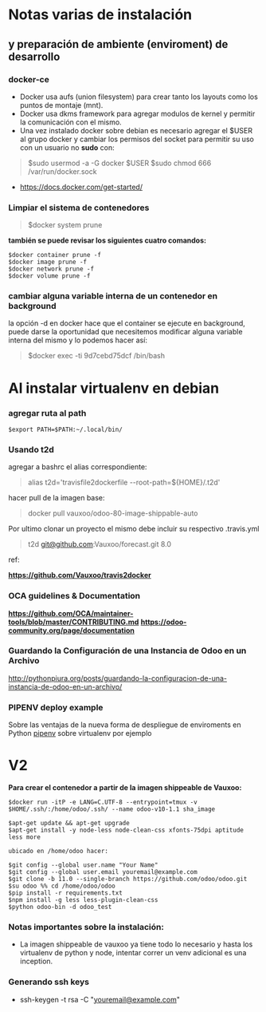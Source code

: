 # Notas varias de instalación
## y preparación de ambiente (enviroment) de desarrollo

### docker-ce

* Docker usa aufs (union filesystem) para crear tanto los layouts como los puntos de montaje (mnt).
* Docker usa dkms framework para agregar modulos de kernel y permitir la comunicación con el mismo.
* Una vez instalado docker sobre debian es necesario agregar el $USER al grupo docker y cambiar los permisos del socket para permitir su uso con un usuario no **sudo** con:
> $sudo usermod -a -G docker $USER
> $sudo chmod 666 /var/run/docker.sock
* https://docs.docker.com/get-started/

### Limpiar el sistema de contenedores

> $docker system prune

**también se puede revisar los siguientes cuatro comandos:**

~~~
$docker container prune -f
$docker image prune -f
$docker network prune -f
$docker volume prune -f
~~~

### cambiar alguna variable interna de un contenedor en background

la opción -d en docker hace que el container se ejecute en background, puede darse la oportunidad que necesitemos modificar alguna variable interna del mismo y lo podemos hacer así:

> $docker exec -ti 9d7cebd75dcf /bin/bash

# Al instalar virtualenv en debian
### agregar ruta al path

~~~
$export PATH=$PATH:~/.local/bin/
~~~

### Usando t2d

agregar a bashrc el alias correspondiente:

> alias t2d='travisfile2dockerfile --root-path=${HOME}/.t2d'

hacer pull de la imagen base:

> docker pull vauxoo/odoo-80-image-shippable-auto

Por ultimo clonar un proyecto el mismo debe incluir su respectivo .travis.yml

> t2d git@github.com:Vauxoo/forecast.git 8.0

ref:

**https://github.com/Vauxoo/travis2docker**

### OCA guidelines & Documentation

**https://github.com/OCA/maintainer-tools/blob/master/CONTRIBUTING.md**
**https://odoo-community.org/page/documentation**



### Guardando la Configuración de una Instancia de Odoo en un Archivo

http://pythonpiura.org/posts/guardando-la-configuracion-de-una-instancia-de-odoo-en-un-archivo/

### PIPENV deploy example

Sobre las ventajas de la nueva forma de despliegue de enviroments en Python [pipenv](https://realpython.com/pipenv-guide/ "PipEnv") sobre virtualenv por ejemplo

#  V2

**Para crear el contenedor a partir de la imagen shippeable de Vauxoo:**

~~~
$docker run -itP -e LANG=C.UTF-8 --entrypoint=tmux -v $HOME/.ssh/:/home/odoo/.ssh/ --name odoo-v10-1.1 sha_image
~~~

~~~
$apt-get update && apt-get upgrade
$apt-get install -y node-less node-clean-css xfonts-75dpi aptitude less more

ubicado en /home/odoo hacer:

$git config --global user.name "Your Name"
$git config --global user.email youremail@example.com
$git clone -b 11.0 --single-branch https://github.com/odoo/odoo.git
$su odoo %% cd /home/odoo/odoo
$pip install -r requirements.txt
$npm install -g less less-plugin-clean-css
$python odoo-bin -d odoo_test
~~~

### Notas importantes sobre la instalación:

* La imagen shippeable de vauxoo ya tiene todo lo necesario y hasta los virtualenv de python y node, intentar correr un venv adicional es una inception.

### Generando ssh keys

* ssh-keygen -t rsa -C "youremail@example.com"
